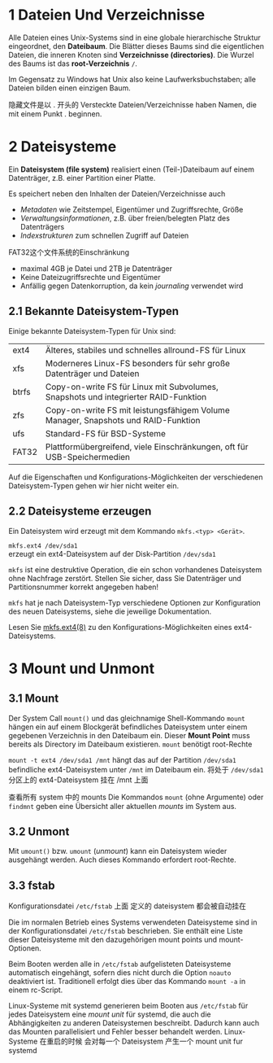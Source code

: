 
# 1 Dateien Und Verzeichnisse

Alle Dateien eines Unix-Systems sind in eine globale hierarchische Struktur eingeordnet, den **Dateibaum**. Die Blätter dieses Baums sind die eigentlichen Dateien, die inneren Knoten sind **Verzeichnisse (directories)**. Die Wurzel des Baums ist das **root-Verzeichnis** `/`.


Im Gegensatz zu Windows hat Unix also keine Laufwerksbuchstaben; alle Dateien bilden einen einzigen Baum.

隐藏文件是以 . 开头的 
Versteckte Dateien/Verzeichnisse haben Namen, die mit einem Punkt . beginnen.   




# 2 Dateisysteme

Ein **Dateisystem (file system)** realisiert einen (Teil-)Dateibaum auf einem Datenträger, z.B. einer Partition einer Platte. 

Es speichert neben den Inhalten der Dateien/Verzeichnisse auch
- _Metadaten_ wie Zeitstempel, Eigentümer und Zugriffsrechte, Größe
- _Verwaltungsinformationen_, z.B. über freien/belegten Platz des Datenträgers
- _Indexstrukturen_ zum schnellen Zugriff auf Dateien

FAT32这个文件系统的Einschränkung
- maximal 4GB je Datei und 2TB je Datenträger
- Keine Dateizugriffsrechte und Eigentümer
- Anfällig gegen Datenkorruption, da kein _journaling_ verwendet wird


## 2.1 Bekannte Dateisystem-Typen

Einige bekannte Dateisystem-Typen für Unix sind:

|   |   |
|---|---|
|ext4|Älteres, stabiles und schnelles allround-FS für Linux|
|xfs|Moderneres Linux-FS besonders für sehr große Datenträger und Dateien|
|btrfs|Copy-on-write FS für Linux mit Subvolumes, Snapshots und integrierter RAID-Funktion|
|zfs|Copy-on-write FS mit leistungsfähigem Volume Manager, Snapshots und RAID-Funktion|
|ufs|Standard-FS für BSD-Systeme|
|FAT32|Plattformübergreifend, viele Einschränkungen, oft für USB-Speichermedien|

Auf die Eigenschaften und Konfigurations-Möglichkeiten der verschiedenen Dateisystem-Typen gehen wir hier nicht weiter ein.


## 2.2 Dateisysteme erzeugen

Ein Dateisystem wird erzeugt mit dem Kommando `mkfs.<typ> <Gerät>`.

`mkfs.ext4 /dev/sda1`  
erzeugt ein ext4-Dateisystem auf der Disk-Partition `/dev/sda1`

`mkfs` ist eine destruktive Operation, die ein schon vorhandenes Dateisystem ohne Nachfrage zerstört. Stellen Sie sicher, dass Sie Datenträger und Partitionsnummer korrekt angegeben haben!


`mkfs` hat je nach Dateisystem-Typ verschiedene Optionen zur Konfiguration des neuen Dateisystems, siehe die jeweilige Dokumentation.


Lesen Sie [mkfs.ext4(8)](https://linux.die.net/man/8/mkfs.ext4) zu den Konfigurations-Möglichkeiten eines ext4-Dateisystems.




# 3 Mount und Unmont 


## 3.1 Mount

Der System Call `mount()` und das gleichnamige Shell-Kommando `mount` hängen ein auf einem Blockgerät befindliches Dateisystem unter einem gegebenen Verzeichnis in den Dateibaum ein. Dieser **Mount Point** muss bereits als Directory im Dateibaum existieren. `mount` benötigt root-Rechte 


`mount -t ext4 /dev/sda1 /mnt`
hängt das auf der Partition `/dev/sda1` befindliche ext4-Dateisystem unter `/mnt` im Dateibaum ein.  将处于 `/dev/sda1` 分区上的 ext4-Dateisystem 挂在 /mnt 上面 


查看所有 system 中的 mounts 
Die Kommandos `mount` (ohne Argumente) oder `findmnt` geben eine Übersicht aller aktuellen _mounts_ im System aus.

## 3.2 Unmont 

Mit `umount()` bzw. `umount` (_unmount_) kann ein Dateisystem wieder ausgehängt werden. Auch dieses Kommando erfordert root-Rechte.



## 3.3 fstab


Konfigurationsdatei `/etc/fstab`     上面  定义的 dateisystem 都会被自动挂在 

Die im normalen Betrieb eines Systems verwendeten Dateisysteme sind in der Konfigurationsdatei `/etc/fstab` beschrieben. Sie enthält eine Liste dieser Dateisysteme mit den dazugehörigen mount points und mount-Optionen.

Beim Booten werden alle in `/etc/fstab` aufgelisteten Dateisysteme automatisch eingehängt, sofern dies nicht durch die Option `noauto` deaktiviert ist. Traditionell erfolgt dies über das Kommando `mount -a` in einem rc-Script.

Linux-Systeme mit systemd generieren beim Booten aus `/etc/fstab` für jedes Dateisystem eine _mount unit_ für systemd, die auch die Abhängigkeiten zu anderen Dateisystemen beschreibt. Dadurch kann auch das Mounten parallelisiert und Fehler besser behandelt werden.
Linux-Systeme  在重启的时候 会对每一个 Dateisystem  产生一个 mount unit fur systemd 






